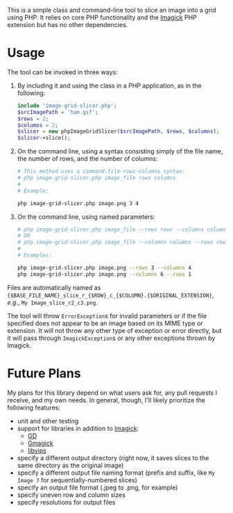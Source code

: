 This is a simple class and command-line tool to slice an image into a grid using PHP. It relies on core PHP functionality and the [Imagick](https://github.com/Imagick/imagick) PHP extension but has no other dependencies.

# Usage

The tool can be invoked in three ways:

1. By including it and using the class in a PHP application, as in the following:

    ```php
    include 'image-grid-slicer.php';
    $srcImagePath = 'ham.gif';
    $rows = 2;
    $columns = 2;
    $slicer = new phpImageGridSlicer($srcImagePath, $rows, $columns);
    $slicer->slice();
    ```

2. On the command line, using a syntax consisting simply of the file name, the number of rows, and the number of columns:
    ```bash
    # This method uses a command-file-rows-columns syntax:
    # php image-grid-slicer.php image_file rows columns 
    #
    # Example:
    
    php image-grid-slicer.php image.png 3 4
    ```
3. On the command line, using named parameters:
    ```bash
    # php image-grid-slicer.php image_file --rows rows --columns columns 
    # OR
    # php image-grid-slicer.php image_file --columns columns --rows rows
    #
    # Examples:
    
    php image-grid-slicer.php image.png --rows 3 --columns 4
    php image-grid-slicer.php image.png --columns 6 --rows 1
    ```

Files are automatically named as `{$BASE_FILE_NAME}_slice_r_{$ROW}_c_{$COLUMN}.{$ORIGINAL_EXTENSION}`, *e.g.*, `My Image_slice_r2_c3.png`.

The tool will throw `ErrorException`s for invalid parameters or if the file specified does not appear to be an image based on its MIME type or extension. It will not throw any other type of exception or error directly, but it will pass through `ImagickException`s or any other exceptions thrown by Imagick. 

# Future Plans

My plans for this library depend on what users ask for, any pull requests I receive, and my own needs. In general, though, I'll likely prioritize the following features:

- unit and other testing
- support for libraries in addition to [Imagick](https://github.com/Imagick/imagick):
  - [GD](https://www.php.net/manual/en/book.image.php)
  - [Gmagick](https://www.php.net/manual/en/book.gmagick.php)
  - [libvips](https://github.com/libvips/php-vips)
- specify a different output directory (right now, it saves slices to the same directory as the original image)
- specify a different output file naming format (prefix and suffix, like `My Image 7` for sequentially-numbered slices)
- specify an output file format (.jpeg to .png, for example)
- specify uneven row and column sizes
- specify resolutions for output files